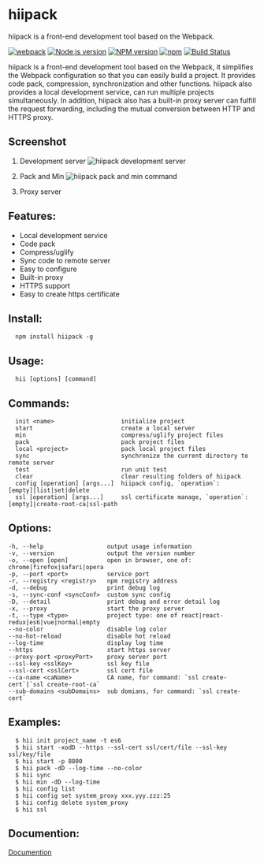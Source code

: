 # hiipack

hiipack is a front-end development tool based on the Webpack.

[![webpack](https://img.shields.io/badge/hiipack-%20based%20on%20webpack%20-green.svg?style=flat)](https://webpack.github.io/)
[![Node.js version](https://img.shields.io/badge/node-%3E%3D0.12.7-orange.svg)](https://nodejs.org/)
[![NPM version](https://img.shields.io/npm/v/hiipack.svg?style=flat)](https://www.npmjs.org/package/hiipack)
[![npm](https://img.shields.io/npm/dm/hiipack.svg)](https://www.npmjs.com/package/hiipack)
[![Build Status](https://travis-ci.org/zdying/hiipack.svg?branch=master)](https://travis-ci.org/zdying/hiipack)

hiipack is a front-end development tool based on the Webpack, it simplifies the Webpack configuration so that you can easily build a project.
It provides code pack, compression, synchronization and other functions.
hiipack also provides a local development service, can run multiple projects simultaneously.
In addition, hiipack also has a built-in proxy server can fulfill the request forwarding, 
including the mutual conversion between HTTP and HTTPS proxy.

## Screenshot
    
1. Development server
![hiipack development server](http://i.imgur.com/0cMSrm0.gif)

2. Pack and Min
![hiipack pack and min command](http://i.imgur.com/ilvd35M.gif)

3. Proxy server

## Features:

* Local development service
* Code pack
* Compress/uglify
* Sync code to remote server
* Easy to configure
* Built-in proxy
* HTTPS support
* Easy to create https certificate

## Install:
  
      npm install hiipack -g

## Usage: 
    
      hii [options] [command]
  
  
## Commands:
  
      init <name>                   initialize project
      start                         create a local server
      min                           compress/uglify project files
      pack                          pack project files
      local <project>               pack local project files
      sync                          synchronize the current directory to remote server
      test                          run unit test
      clear                         clear resulting folders of hiipack
      config [operation] [args...]  hiipack config, `operation`: [empty]|list|set|delete
      ssl [operation] [args...]     ssl certificate manage, `operation`: [empty]|create-root-ca|ssl-path
  
## Options:
  
    -h, --help                  output usage information
    -v, --version               output the version number
    -o, --open [open]           open in browser, one of: chrome|firefox|safari|opera
    -p, --port <port>           service port
    -r, --registry <registry>   npm registry address
    -d, --debug                 print debug log
    -s, --sync-conf <syncConf>  custom sync config
    -D, --detail                print debug and error detail log
    -x, --proxy                 start the proxy server
    -t, --type <type>           project type: one of react|react-redux|es6|vue|normal|empty
    --no-color                  disable log color
    --no-hot-reload             disable hot reload
    --log-time                  display log time
    --https                     start https server
    --proxy-port <proxyPort>    proxy server port
    --ssl-key <sslKey>          ssl key file
    --ssl-cert <sslCert>        ssl cert file
    --ca-name <caName>          CA name, for command: `ssl create-cert`|`ssl create-root-ca`
    --sub-domains <subDomains>  sub domians, for command: `ssl create-cert`
  
  
## Examples:

      $ hii init project_name -t es6
      $ hii start -xodD --https --ssl-cert ssl/cert/file --ssl-key ssl/key/file
      $ hii start -p 8800
      $ hii pack -dD --log-time --no-color
      $ hii sync
      $ hii min -dD --log-time
      $ hii config list
      $ hii config set system_proxy xxx.yyy.zzz:25
      $ hii config delete system_proxy
      $ hii ssl

## Documention:

  [Documention](https://zdying.gitbooks.io/hiipack_doc/content/)
